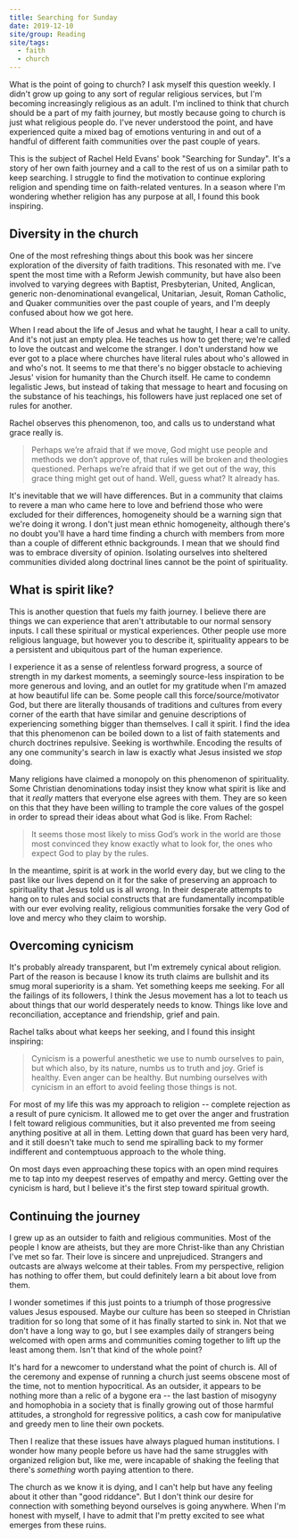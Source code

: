 ```yaml
---
title: Searching for Sunday
date: 2019-12-10
site/group: Reading
site/tags:
  - faith
  - church
---
```


What is the point of going to church? I ask myself this question weekly. I
didn't grow up going to any sort of regular religious services, but I'm becoming
increasingly religious as an adult. I'm inclined to think that church should be
a part of my faith journey, but mostly because going to church is just what
religious people do. I've never understood the point, and have experienced quite
a mixed bag of emotions venturing in and out of a handful of different faith
communities over the past couple of years.

This is the subject of Rachel Held Evans' book "Searching for Sunday". It's a
story of her own faith journey and a call to the rest of us on a similar path to
keep searching. I struggle to find the motivation to continue exploring religion
and spending time on faith-related ventures. In a season where I'm wondering
whether religion has any purpose at all, I found this book inspiring.

## Diversity in the church

One of the most refreshing things about this book was her sincere exploration of
the diversity of faith traditions. This resonated with me. I've spent the most
time with a Reform Jewish community, but have also been involved to varying
degrees with Baptist, Presbyterian, United, Anglican, generic non-denominational
evangelical, Unitarian, Jesuit, Roman Catholic, and Quaker communities over the
past couple of years, and I'm deeply confused about how we got here.

When I read about the life of Jesus and what he taught, I hear a call to unity.
And it's not just an empty plea. He teaches us how to get there; we're called to
love the outcast and welcome the stranger. I don't understand how we ever got to
a place where churches have literal rules about who's allowed in and who's not.
It seems to me that there's no bigger obstacle to achieving Jesus' vision for
humanity than the Church itself. He came to condemn legalistic Jews, but instead
of taking that message to heart and focusing on the substance of his teachings,
his followers have just replaced one set of rules for another.

Rachel observes this phenomenon, too, and calls us to understand what grace
really is.

> Perhaps we’re afraid that if we move, God might use people and methods we
> don’t approve of, that rules will be broken and theologies questioned. Perhaps
> we’re afraid that if we get out of the way, this grace thing might get out of
> hand. Well, guess what? It already has.

It's inevitable that we will have differences. But in a community that claims to
revere a man who came here to love and befriend those who were excluded for
their differences, homogeneity should be a warning sign that we're doing it
wrong. I don't just mean ethnic homogeneity, although there's no doubt you'll
have a hard time finding a church with members from more than a couple of
different ethnic backgrounds. I mean that we should find was to embrace
diversity of opinion. Isolating ourselves into sheltered communities divided
along doctrinal lines cannot be the point of spirituality.

## What is spirit like?

This is another question that fuels my faith journey. I believe there are things
we can experience that aren't attributable to our normal sensory inputs. I call
these spiritual or mystical experiences. Other people use more religious
language, but however you to describe it, spirituality appears to be a
persistent and ubiquitous part of the human experience.

I experience it as a sense of relentless forward progress, a source of strength
in my darkest moments, a seemingly source-less inspiration to be more generous
and loving, and an outlet for my gratitude when I'm amazed at how beautiful life
can be. Some people call this force/source/motivator God, but there are
literally thousands of traditions and cultures from every corner of the earth
that have similar and genuine descriptions of experiencing something bigger than
themselves. I call it spirit. I find the idea that this phenomenon can be boiled
down to a list of faith statements and church doctrines repulsive. Seeking is
worthwhile. Encoding the results of any one community's search in law is exactly
what Jesus insisted we _stop_ doing.

Many religions have claimed a monopoly on this phenomenon of spirituality. Some
Christian denominations today insist they know what spirit is like and that it
_really_ matters that everyone else agrees with them. They are so keen on this
that they have been willing to trample the core values of the gospel in order to
spread their ideas about what God is like. From Rachel:

> It seems those most likely to miss God’s work in the world are those most
> convinced they know exactly what to look for, the ones who expect God to play
> by the rules.

In the meantime, spirit is at work in the world every day, but we cling to the
past like our lives depend on it for the sake of preserving an approach to
spirituality that Jesus told us is all wrong. In their desperate attempts to
hang on to rules and social constructs that are fundamentally incompatible with
our ever evolving reality, religious communities forsake the very God of love
and mercy who they claim to worship.

## Overcoming cynicism

It's probably already transparent, but I'm extremely cynical about religion.
Part of the reason is because I know its truth claims are bullshit and its smug
moral superiority is a sham. Yet something keeps me seeking. For all the
failings of its followers, I think the Jesus movement has a lot to teach us
about things that our world desperately needs to know. Things like love and
reconciliation, acceptance and friendship, grief and pain.

Rachel talks about what keeps her seeking, and I found this insight inspiring:

> Cynicism is a powerful anesthetic we use to numb ourselves to pain, but which
> also, by its nature, numbs us to truth and joy. Grief is healthy. Even anger
> can be healthy. But numbing ourselves with cynicism in an effort to avoid
> feeling those things is not.

For most of my life this was my approach to religion -- complete rejection as a
result of pure cynicism. It allowed me to get over the anger and frustration I
felt toward religious communities, but it also prevented me from seeing anything
positive at all in them. Letting down that guard has been very hard, and it
still doesn't take much to send me spiralling back to my former indifferent and
contemptuous approach to the whole thing.

On most days even approaching these topics with an open mind requires me to tap
into my deepest reserves of empathy and mercy. Getting over the cynicism is
hard, but I believe it's the first step toward spiritual growth.

## Continuing the journey

I grew up as an outsider to faith and religious communities. Most of the people
I know are atheists, but they are more Christ-like than any Christian I've met
so far. Their love is sincere and unprejudiced. Strangers and outcasts are
always welcome at their tables. From my perspective, religion has nothing to
offer them, but could definitely learn a bit about love from them.

I wonder sometimes if this just points to a triumph of those progressive values
Jesus espoused. Maybe our culture has been so steeped in Christian tradition for
so long that some of it has finally started to sink in. Not that we don't have a
long way to go, but I see examples daily of strangers being welcomed with open
arms and communities coming together to lift up the least among them. Isn't that
kind of the whole point?

It's hard for a newcomer to understand what the point of church is. All of the
ceremony and expense of running a church just seems obscene most of the time,
not to mention hypocritical. As an outsider, it appears to be nothing more than
a relic of a bygone era -- the last bastion of misogyny and homophobia in a
society that is finally growing out of those harmful attitudes, a stronghold for
regressive politics, a cash cow for manipulative and greedy men to line their
own pockets.

Then I realize that these issues have always plagued human institutions. I
wonder how many people before us have had the same struggles with organized
religion but, like me, were incapable of shaking the feeling that there's
_something_ worth paying attention to there.

The church as we know it is dying, and I can't help but have any feeling about
it other than "good riddance". But I don't think our desire for connection with
something beyond ourselves is going anywhere. When I'm honest with myself, I
have to admit that I'm pretty excited to see what emerges from these ruins.
